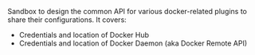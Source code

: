 Sandbox to design the common API for various docker-related plugins to share their configurations.
It covers:

* Credentials and location of Docker Hub
* Credentials and location of Docker Daemon (aka Docker Remote API)